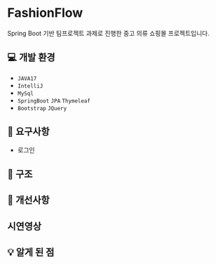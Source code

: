  # FashionFlow
Spring Boot 기반 팀프로젝트 과제로 진행한 중고 의류 쇼핑몰 프로젝트입니다.

## :computer: 개발 환경
* `JAVA17`
* `IntelliJ`
* `MySql`
* `SpringBoot` `JPA` `Thymeleaf`
* `Bootstrap` `JQuery`

## :memo: 요구사항
* 로그인

## :open_file_folder: 구조

## :wrench: 개선사항

## 시연영상

## :bulb: 알게 된 점
